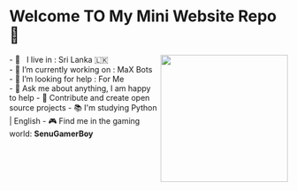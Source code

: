 # Welcome TO My Mini Website Repo 👋

<img align='right' src="https://user-images.githubusercontent.com/86920820/141724764-1f8671a0-5dc5-4826-8a7e-198911984ac5.png" width="230">
-  🚶‍ &nbsp; I live in : Sri Lanka 🇱🇰  <br>
-  🔭 I’m currently working on : MaX Bots  <br>
-  🤔 I’m looking for help : For  Me  <br>
-  💬 Ask me about anything, I am happy to help
-  🎯 Contribute and create open source projects
-  📚 I'm studying Python | English
-  🎮 Find me in the gaming world: <b>SenuGamerBoy</b>

